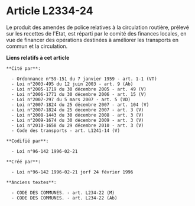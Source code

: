 # Article L2334-24

Le produit des amendes de police relatives à la circulation routière, prélevé sur les recettes de l'Etat, est réparti par le
comité des finances locales, en vue de financer des opérations destinées à améliorer les transports en commun et la
circulation.

**Liens relatifs à cet article**

	**Cité par**:

	  - Ordonnance n°59-151 du 7 janvier 1959 - art. 1-1 (VT)
	  - Loi n°2003-495 du 12 juin 2003 - art. 9 (Ab)
	  - Loi n°2005-1719 du 30 décembre 2005 - art. 49 (V)
	  - Loi n°2006-1771 du 30 décembre 2006 - art. 15 (V)
	  - Loi n°2007-297 du 5 mars 2007 - art. 5 (VD)
	  - Loi n°2007-1824 du 25 décembre 2007 - art. 104 (V)
	  - Loi n°2007-1824 du 25 décembre 2007 - art. 3 (V)
	  - Loi n°2008-1443 du 30 décembre 2008 - art. 3 (V)
	  - Loi n°2009-1674 du 30 décembre 2009 - art. 3 (V)
	  - Loi n°2010-1658 du 29 décembre 2010 - art. 3 (V)
	  - Code des transports - art. L1241-14 (V)

	**Codifié par**:

	  - Loi n°96-142 1996-02-21

	**Créé par**:

	  - Loi n°96-142 1996-02-21 jorf 24 février 1996

	**Anciens textes**:

	  - CODE DES COMMUNES. - art. L234-22 (M)
	  - CODE DES COMMUNES. - art. L234-22 (Ab)
